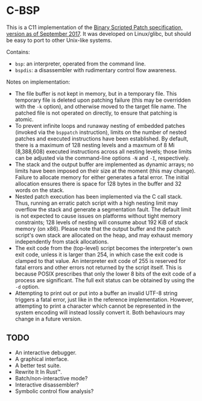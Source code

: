 # C-BSP

This is a C11 implementation of the [Binary Scripted Patch specification,
version as of September 2017][spec]. It was developed on Linux/glibc,
but should be easy to port to other Unix-like systems.

Contains:
- `bsp`: an interpreter, operated from the command line.
- `bspdis`: a disassembler with rudimentary control flow awareness.

Notes on implementation:
- The file buffer is not kept in memory, but in a temporary file. This
  temporary file is deleted upon patching failure (this may be overridden
  with the `-k` option), and otherwise moved to the target file name. The
  patched file is not operated on directly, to ensure that patching is atomic.
- To prevent infinite loops and runaway nesting of embedded patches (invoked
  via the `bsppatch` instruction), limits on the number of nested patches
  and executed instructions have been established. By default, there is a
  maximum of 128 nesting levels and a maxmum of 8 Mi (8,388,608) executed
  instructions across all nesting levels; those limits can be adjusted via
  the command-line options `-N` and `-I`, respectively.
- The stack and the output buffer are implemented as dynamic arrays;
  no limits have been imposed on their size at the moment (this may change).
  Failure to allocate memory for either generates a fatal error. The initial
  allocation ensures there is space for 128 bytes in the buffer and 32 words
  on the stack.
- Nested patch execution has been implemented via the C call stack. Thus,
  running an erratic patch script with a high nesting limit may overflow
  the stack and generate a segmentation fault. The default limit is not
  expected to cause issues on platforms without tight memory constraints;
  128 levels of nesting will consume about 192 KiB of stack memory (on x86).
  Please note that the output buffer and the patch script's own stack are
  allocated on the heap, and may exhaust memory independently from stack
  allocations.
- The exit code from the (top-level) script becomes the interpreter's own
  exit code, unless it is larger than 254, in which case the exit code is
  clamped to that value. An interpreter exit code of 255 is reserved for
  fatal errors and other errors not returned by the script itself. This is
  because POSIX prescribes that only the lower 8 bits of the exit code of a
  process are significant. The full exit status can be obtained by using the
  `-d` option.
- Attempting to print out or put into a buffer an invalid UTF-8 string
  triggers a fatal error, just like in the reference implementation.
  However, attempting to print a character which cannot be represented in
  the system encoding will instead lossily convert it. Both behaviours may
  change in a future version.

## TODO

- An interactive debugger.
- A graphical interface.
- A better test suite.
- Rewrite It In Rust™.
- Batch/non-interactive mode?
- Interactive disassembler?
- Symbolic control flow analysis?

[spec]: https://github.com/aaaaaa123456789/bsp/blob/c2afec8713dd13f95f74c8c685008e455d2f2965/specification.md
